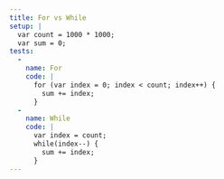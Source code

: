 ```yaml
---
title: For vs While
setup: |
  var count = 1000 * 1000;
  var sum = 0;
tests:
  -
    name: For
    code: |
      for (var index = 0; index < count; index++) {
        sum += index;
      }
  -
    name: While
    code: |
      var index = count;
      while(index--) {
        sum += index;
      }
---
```



